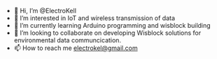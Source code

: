 - 👋 Hi, I’m @ElectroKell
- 👀 I’m interested in IoT and wireless transmission of data
- 🌱 I’m currently learning Arduino programming and wisblock building
- 💞️ I’m looking to collaborate on developing Wisblock solutions for environmental data communcication. 
- 📫 How to reach me electrokel@gmail.com

<!---
ElectroKell/ElectroKell is a ✨ special ✨ repository because its `README.md` (this file) appears on your GitHub profile.
You can click the Preview link to take a look at your changes.
--->
